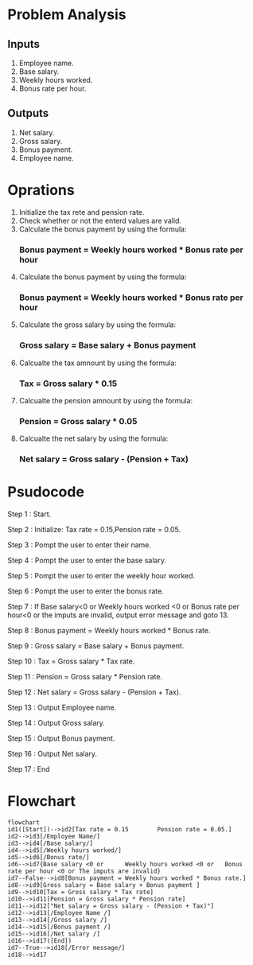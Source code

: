 # Problem Analysis
## Inputs
1. Employee name.
2. Base salary.
3. Weekly hours worked.
4. Bonus rate per hour.
## Outputs
1. Net salary.
2. Gross salary.
3. Bonus payment.
4. Employee name.
# Oprations
1. Initialize the tax rete and pension rate.
2. Check whether or not the enterd values are valid.
3. Calculate the bonus payment by using the formula:
    ### Bonus payment = Weekly hours worked * Bonus rate per hour
4. Calculate the bonus payment by using the formula:
    ### Bonus payment = Weekly hours worked * Bonus rate per hour
5. Calculate the gross salary by using the formula:
    ### Gross salary = Base salary + Bonus payment
6. Calcualte the tax amnount by using the formula:
    ### Tax = Gross salary * 0.15
7. Calcualte the pension amnount by using the formula:
    ### Pension = Gross salary * 0.05
8. Calcualte the net salary by using the formula:
    ### Net salary = Gross salary - (Pension + Tax)  

# Psudocode
Step 1 : Start.

Step 2 : Initialize: Tax rate = 0.15,Pension rate = 0.05.

Step 3 : Pompt the user to enter their name. 

Step 4 : Pompt the user to enter the base salary.

Step 5 : Pompt the user to enter the weekly hour worked.

Step 6 : Pompt the user to enter the bonus rate.

Step 7 : If Base salary<0 or Weekly hours worked <0 or Bonus rate per hour<0 or the imputs are invalid, output error message and goto 13.

Step 8 : Bonus payment = Weekly hours worked * Bonus rate.

Step 9 : Gross salary = Base salary + Bonus payment.

Step 10 : Tax = Gross salary * Tax rate.

Step 11 : Pension = Gross salary * Pension rate.
 
Step 12 : Net salary = Gross salary - (Pension + Tax).

Step 13 : Output Employee name.

Step 14 : Output Gross salary.

Step 15 : Output Bonus payment.

Step 16 : Output Net salary.

Step 17 : End


# Flowchart
``` mermaid
flowchart 
id1([Start])-->id2[Tax rate = 0.15        Pension rate = 0.05.]
id2-->id3[/Employee Name/]
id3-->id4[/Base salary/]
id4-->id5[/Weekly hours worked/]
id5-->id6[/Bonus rate/]
id6-->id7{Base salary <0 or      Weekly hours worked <0 or   Bonus rate per hour <0 or The imputs are invalid}
id7--False-->id8[Bonus payment = Weekly hours worked * Bonus rate.]
id8-->id9[Gross salary = Base salary + Bonus payment ]
id9-->id10[Tax = Gross salary * Tax rate]
id10-->id11[Pension = Gross salary * Pension rate]
id11-->id12["Net salary = Gross salary - (Pension + Tax)"]
id12-->id13[/Employee Name /]
id13-->id14[/Gross salary /]
id14-->id15[/Bonus payment /]
id15-->id16[/Net salary /]
id16-->id17([End])
id7--True-->id18[/Error message/]
id18-->id17

```
